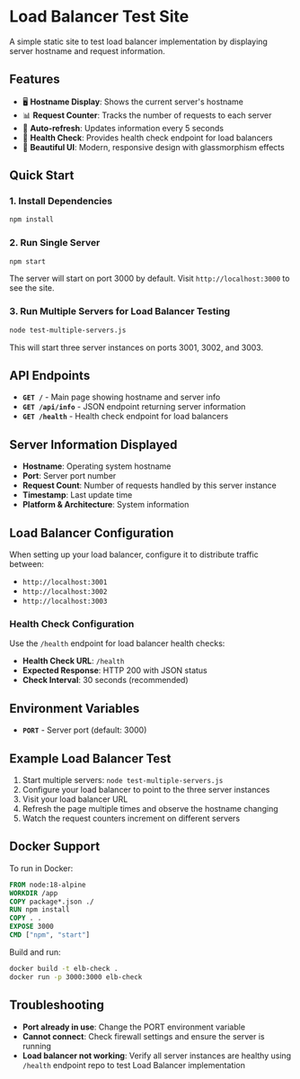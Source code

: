 # Load Balancer Test Site

A simple static site to test load balancer implementation by displaying server hostname and request information.

## Features

- 🖥️ **Hostname Display**: Shows the current server's hostname
- 📊 **Request Counter**: Tracks the number of requests to each server
- 🔄 **Auto-refresh**: Updates information every 5 seconds
- 💖 **Health Check**: Provides health check endpoint for load balancers
- 🎨 **Beautiful UI**: Modern, responsive design with glassmorphism effects

## Quick Start

### 1. Install Dependencies

```bash
npm install
```

### 2. Run Single Server

```bash
npm start
```

The server will start on port 3000 by default. Visit `http://localhost:3000` to see the site.

### 3. Run Multiple Servers for Load Balancer Testing

```bash
node test-multiple-servers.js
```

This will start three server instances on ports 3001, 3002, and 3003.

## API Endpoints

- **`GET /`** - Main page showing hostname and server info
- **`GET /api/info`** - JSON endpoint returning server information
- **`GET /health`** - Health check endpoint for load balancers

## Server Information Displayed

- **Hostname**: Operating system hostname
- **Port**: Server port number
- **Request Count**: Number of requests handled by this server instance
- **Timestamp**: Last update time
- **Platform & Architecture**: System information

## Load Balancer Configuration

When setting up your load balancer, configure it to distribute traffic between:

- `http://localhost:3001`
- `http://localhost:3002`
- `http://localhost:3003`

### Health Check Configuration

Use the `/health` endpoint for load balancer health checks:

- **Health Check URL**: `/health`
- **Expected Response**: HTTP 200 with JSON status
- **Check Interval**: 30 seconds (recommended)

## Environment Variables

- **`PORT`** - Server port (default: 3000)

## Example Load Balancer Test

1. Start multiple servers: `node test-multiple-servers.js`
2. Configure your load balancer to point to the three server instances
3. Visit your load balancer URL
4. Refresh the page multiple times and observe the hostname changing
5. Watch the request counters increment on different servers

## Docker Support

To run in Docker:

```dockerfile
FROM node:18-alpine
WORKDIR /app
COPY package*.json ./
RUN npm install
COPY . .
EXPOSE 3000
CMD ["npm", "start"]
```

Build and run:

```bash
docker build -t elb-check .
docker run -p 3000:3000 elb-check
```

## Troubleshooting

- **Port already in use**: Change the PORT environment variable
- **Cannot connect**: Check firewall settings and ensure the server is running
- **Load balancer not working**: Verify all server instances are healthy using `/health` endpoint
repo to test Load Balancer implementation
